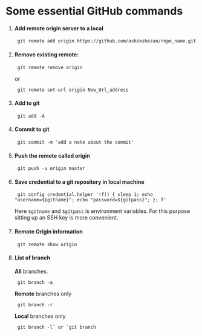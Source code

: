 # Some essential GitHub commands


1. #### Add remote origin server to a local

		git remote add origin https://github.com/ashikshezan/repo_name.git

2. #### Remove existing remote:

		git remote remove origin
	or
	
		git remote set-url origin New_Url_address

3. #### Add to git 
	
		git add -A

4. #### Commit to git 

		git commit -m 'add a note about the commit'

5. #### Push the remote called origin

		git push -u origin master
		
6. #### Save credential to a git repository in local machine
		
		git config credential.helper '!f() { sleep 1; echo "username=${gitname}"; echo "password=${gitpass}"; }; f'
	
	Here `$gitname` and `$gitpass` is environment variables. 
	For this purpose sitting up an SSH key is more convenient. 


7. #### Remote Origin information
		git remote show origin

8. #### List of branch 

	**All** branches.

		git branch -a 

	**Remote** branches only
	
		git branch -r
		
	**Local** branches only
	
		git branch -l` or `git branch
<!--stackedit_data:
eyJoaXN0b3J5IjpbNTUyMTc1OTQ5LC00NDE4MjM3NjYsLTMyOD
E5ODQzNywtMTMxNTEwMDk5MywtMTMxNTEwMDk5Myw5NzM0MTgx
NDYsNTQzMzY0Nzk4XX0=
-->
